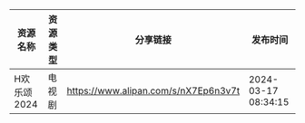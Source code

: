 | 资源名称     | 资源类型 | 分享链接                                 | 发布时间                |
| -------- | ---- | ------------------------------------ | ------------------- |
| H欢乐颂2024 | 电视剧  | https://www.alipan.com/s/nX7Ep6n3v7t | 2024-03-17 08:34:15 |
